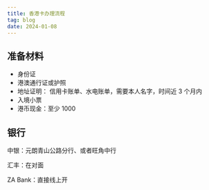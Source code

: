 ```yaml
---
title: 香港卡办理流程
tag: blog
date: 2024-01-08
---
```


## 准备材料

- 身份证
- 港澳通行证或护照
- 地址证明： 信用卡账单、水电账单，需要本人名字，时间近 3 个月内
- 入境小票
- 港币现金：至少 1000

## 银行

中银：元朗青山公路分行、或者旺角中行

汇丰：在对面

ZA Bank：直接线上开
